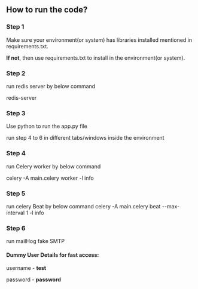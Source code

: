 ## How to run the code?

### Step 1

Make sure your environment(or system) has libraries installed mentioned in requirements.txt.

**If not**, then use requirements.txt to install in the environment(or system).

### Step 2

run redis server by below command

redis-server

### Step 3

Use python to run the app.py file



run step 4 to 6 in different tabs/windows inside the environment

### Step 4

run Celery worker by below command

celery -A main.celery worker -l info

### Step 5

run celery Beat by below command
celery -A main.celery beat --max-interval 1 -l info

### Step 6

run mailHog fake SMTP



#### **Dummy User Details for fast access**:

username - **test**

password - **password**

